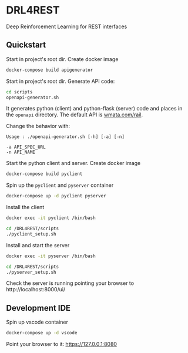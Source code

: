 # DRL4REST
Deep Reinforcement Learning for REST interfaces


## Quickstart

Start in project's root dir. Create docker image
```bash
docker-compose build apigenerator 
```

Start in project's root dir. Generate API code:  
```bash
cd scripts
openapi-generator.sh
```
It generates python (client) and python-flask (server) code and places in the `openapi` directory. The default API is [wmata.com/rail](https://raw.githubusercontent.com/APIs-guru/openapi-directory/master/APIs/wmata.com/rail-station/1.0/swagger.yaml). 

Change the behavior with:
```
Usage : ./openapi-generator.sh [-h] [-a] [-n]

-a API_SPEC_URL
-n API_NAME 
```

Start the python client and server. Create docker image
```bash
docker-compose build pyclient 
```

Spin up the `pyclient` and `pyserver` container  
```bash
docker-compose up -d pyclient pyserver
```

Install the client
```bash
docker exec -it pyclient /bin/bash

cd /DRL4REST/scripts
./pyclient_setup.sh
```

Install and start the server 
```bash
docker exec -it pyserver /bin/bash

cd /DRL4REST/scripts
./pyserver_setup.sh
```

Check the server is running pointing your browser to http://localhost:8000/ui/

## Development IDE

Spin up vscode container

```bash
docker-compose up -d vscode
```

Point your browser to it: https://127.0.0.1:8080

